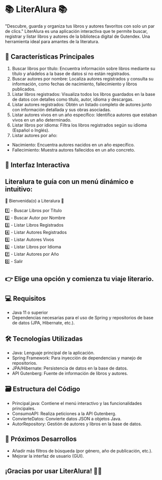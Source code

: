 # 📚 LiterAlura 📚
"Descubre, guarda y organiza tus libros y autores favoritos con solo un par de clics."
LiterAlura es una aplicación interactiva que te permite buscar, registrar y listar libros y autores de la biblioteca digital de Gutendex. Una herramienta ideal para amantes de la literatura.

## 🚀 Características Principales
1. Buscar libros por título:
Encuentra información sobre libros mediante su título y añádelos a la base de datos si no están registrados.
2. Buscar autores por nombre:
Localiza autores registrados y consulta su información, como fechas de nacimiento, fallecimiento y libros publicados.
3. Listar libros registrados:
Visualiza todos los libros guardados en la base de datos con detalles como título, autor, idioma y descargas.
4. Listar autores registrados:
Obtén un listado completo de autores junto con información detallada y sus obras asociadas.
5. Listar autores vivos en un año específico:
Identifica autores que estaban vivos en un año determinado.
6. Listar libros por idioma:
Filtra los libros registrados según su idioma (Español o Inglés).
7. Listar autores por año:
- Nacimiento: Encuentra autores nacidos en un año específico.
- Fallecimiento: Muestra autores fallecidos en un año concreto.

## 🎨 Interfaz Interactiva
Literalura te guía con un menú dinámico e intuitivo:
--------------------------------------------
🎉 Bienvenida(o) a Literalura 🎉

1️⃣ - Buscar Libros por Título  
2️⃣ - Buscar Autor por Nombre  
3️⃣ - Listar Libros Registrados  
4️⃣ - Listar Autores Registrados  
5️⃣ - Listar Autores Vivos  
6️⃣ - Listar Libros por Idioma  
7️⃣ - Listar Autores por Año  
0️⃣ - Salir  

👉 Elige una opción y comienza tu viaje literario.
--------------------------------------------

## 💻 Requisitos
- Java 11 o superior
- Dependencias necesarias para el uso de Spring y repositorios de base de datos (JPA, Hibernate, etc.).

## 🛠️ Tecnologías Utilizadas
- Java: Lenguaje principal de la aplicación.
- Spring Framework: Para inyección de dependencias y manejo de repositorios.
- JPA/Hibernate: Persistencia de datos en la base de datos.
- API Gutenberg: Fuente de información de libros y autores.

## 🗃️ Estructura del Código
- Principal.java: Contiene el menú interactivo y las funcionalidades principales.
- ConsumoAPI: Realiza peticiones a la API Gutenberg.
- ConvierteDatos: Convierte datos JSON a objetos Java.
- AutorRepository: Gestión de autores y libros en la base de datos.

## 📝 Próximos Desarrollos
- Añadir más filtros de búsqueda (por género, año de publicación, etc.).
- Mejorar la interfaz de usuario (GUI).

## ¡Gracias por usar LiterAlura! 📖✨
